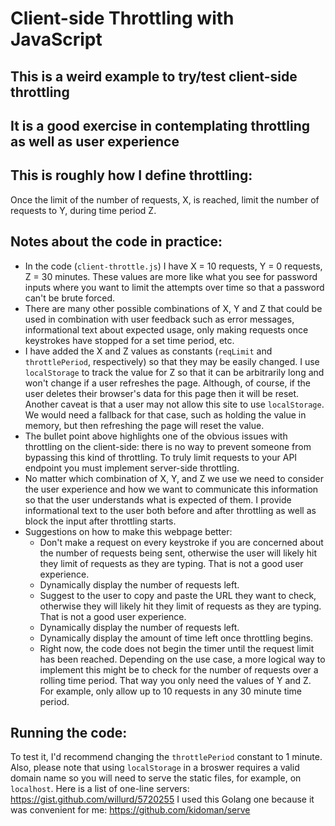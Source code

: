 # Client-side Throttling with JavaScript

## This is a weird example to try/test client-side throttling

## It is a good exercise in contemplating throttling as well as user experience

## This is roughly how I define throttling: 
Once the limit of the number of requests, X, is reached, limit the number of requests to Y, during time period Z.

## Notes about the code in practice:
 - In the code (`client-throttle.js`) I have X = 10 requests, Y = 0 requests, Z = 30 minutes.  These values are more like what you see for password inputs where you want to limit the attempts over time so that a password can't be brute forced.
 - There are many other possible combinations of X, Y and Z that could be used in combination with user feedback such as error messages, informational text about expected usage, only making requests once keystrokes have stopped for a set time period, etc.
 - I have added the X and Z values as constants (`reqLimit` and `throttlePeriod`, respectively) so that they may be easily changed.  I use `localStorage` to track the value for Z so that it can be arbitrarily long and won't change if a user refreshes the page.  Although, of course, if the user deletes their browser's data for this page then it will be reset.  Another caveat is that a user may not allow this site to use `localStorage`.  We would need a fallback for that case, such as holding the value in memory, but then refreshing the page will reset the value. 
 - The bullet point above highlights one of the obvious issues with throttling on the client-side: there is no way to prevent someone from bypassing this kind of throttling.  To truly limit requests to your API endpoint you must implement server-side throttling.
 - No matter which combination of X, Y, and Z we use we need to consider the user experience and how we want to communicate this information so that the user understands what is expected of them.  I provide informational text to the user both before and after throttling as well as block the input after throttling starts.  
 - Suggestions on how to make this webpage better:
   - Don't make a request on every keystroke if you are concerned about the number of requests being sent, otherwise the user will likely hit they limit of requests as they are typing.  That is not a good user experience.
   - Dynamically display the number of requests left.
   - Suggest to the user to copy and paste the URL they want to check, otherwise they will likely hit they limit of requests as they are typing.  That is not a good user experience.
   - Dynamically display the number of requests left.
   - Dynamically display the amount of time left once throttling begins.
   - Right now, the code does not begin the timer until the request limit has been reached.  Depending on the use case, a more logical way to implement this might be to check for the number of requests over a rolling time period.  That way you only need the values of Y and Z.  For example, only allow up to 10 requests in any 30 minute time period.

## Running the code:
To test it, I'd recommend changing the `throttlePeriod` constant to 1 minute.  Also, please note that using `localStorage` in a broswer requires a valid domain name so you will need to serve the static files, for example, on `localhost`.  Here is a list of one-line servers: https://gist.github.com/willurd/5720255  I used this Golang one because it was convenient for me: https://github.com/kidoman/serve 